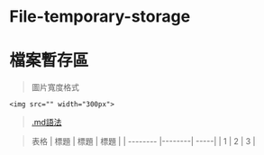 # File-temporary-storage
# 檔案暫存區  

> 圖片寬度格式
```
<img src="" width="300px">
```
>[.md語法](https://gist.github.com/billy3321/1001749662c370887c63bb30f26c9e6e)

> 表格
| 標題 | 標題 | 標題 |
| -------- |--------| -----|
| 1 | 2 | 3 |
